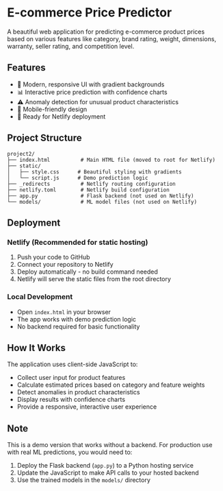 # E-commerce Price Predictor

A beautiful web application for predicting e-commerce product prices based on various features like category, brand rating, weight, dimensions, warranty, seller rating, and competition level.

## Features

- 🎨 Modern, responsive UI with gradient backgrounds
- 📊 Interactive price prediction with confidence charts
- ⚠️ Anomaly detection for unusual product characteristics
- 📱 Mobile-friendly design
- 🚀 Ready for Netlify deployment

## Project Structure

```
project2/
├── index.html          # Main HTML file (moved to root for Netlify)
├── static/
│   ├── style.css      # Beautiful styling with gradients
│   └── script.js      # Demo prediction logic
├── _redirects          # Netlify routing configuration
├── netlify.toml        # Netlify build configuration
├── app.py              # Flask backend (not used on Netlify)
└── models/             # ML model files (not used on Netlify)
```

## Deployment

### Netlify (Recommended for static hosting)
1. Push your code to GitHub
2. Connect your repository to Netlify
3. Deploy automatically - no build command needed
4. Netlify will serve the static files from the root directory

### Local Development
- Open `index.html` in your browser
- The app works with demo prediction logic
- No backend required for basic functionality

## How It Works

The application uses client-side JavaScript to:
- Collect user input for product features
- Calculate estimated prices based on category and feature weights
- Detect anomalies in product characteristics
- Display results with confidence charts
- Provide a responsive, interactive user experience

## Note

This is a demo version that works without a backend. For production use with real ML predictions, you would need to:
1. Deploy the Flask backend (`app.py`) to a Python hosting service
2. Update the JavaScript to make API calls to your hosted backend
3. Use the trained models in the `models/` directory
